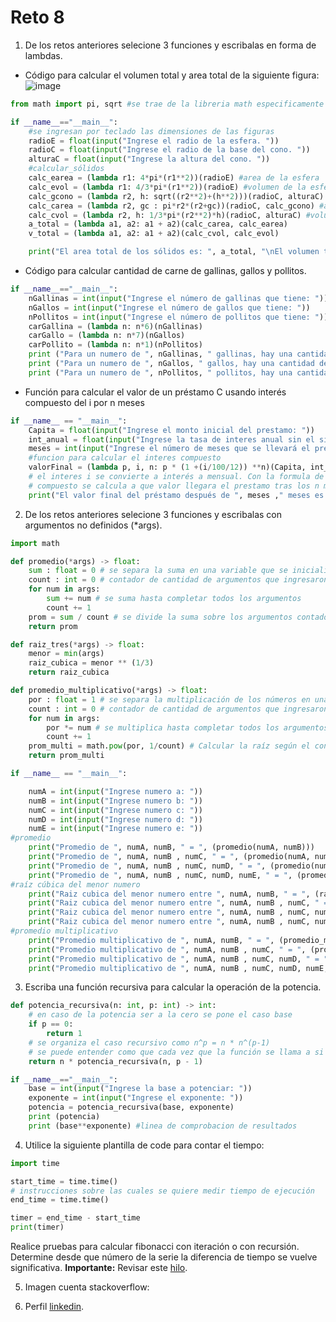 # Reto 8

1. De los retos anteriores selecione 3 funciones y escribalas en forma de lambdas.
* Código para calcular el volumen total y area total de la siguiente figura:
![image](https://github.com/user-attachments/assets/8300fa43-7ae4-494d-9cff-82b22d296726)
```python
from math import pi, sqrt #se trae de la libreria math especificamente los dos modulos que serán utilizados

if __name__=="__main__":
    #se ingresan por teclado las dimensiones de las figuras 
    radioE = float(input("Ingrese el radio de la esfera. "))
    radioC = float(input("Ingrese el radio de la base del cono. "))
    alturaC = float(input("Ingrese la altura del cono. "))
    #calcular_sólidos 
    calc_earea = (lambda r1: 4*pi*(r1**2))(radioE) #area de la esfera 
    calc_evol = (lambda r1: 4/3*pi*(r1**2))(radioE) #volumen de la esfera
    calc_gcono = (lambda r2, h: sqrt((r2**2)+(h**2)))(radioC, alturaC) #geriatriz del cono
    calc_carea = (lambda r2, gc : pi*r2*(r2+gc))(radioC, calc_gcono) #area del cono
    calc_cvol = (lambda r2, h: 1/3*pi*(r2**2)*h)(radioC, alturaC) #volumen del cono
    a_total = (lambda a1, a2: a1 + a2)(calc_carea, calc_earea)
    v_total = (lambda a1, a2: a1 + a2)(calc_cvol, calc_evol)

    print("El area total de los sólidos es: ", a_total, "\nEl volumen total de los sólidos es: ", v_total)

```
* Código para calcular cantidad de carne de gallinas, gallos y pollitos.
```python
if __name__=="__main__":
    nGallinas = int(input("Ingrese el número de gallinas que tiene: "))
    nGallos = int(input("Ingrese el número de gallos que tiene: "))
    nPollitos = int(input("Ingrese el número de pollitos que tiene: "))
    carGallina = (lambda n: n*6)(nGallinas)
    carGallo = (lambda n: n*7)(nGallos)
    carPollito = (lambda n: n*1)(nPollitos)
    print ("Para un numero de ", nGallinas, " gallinas, hay una cantidad de carne de ", carGallina,"Kg")
    print ("Para un numero de ", nGallos, " gallos, hay una cantidad de carne de ", carGallo,"Kg")
    print ("Para un numero de ", nPollitos, " pollitos, hay una cantidad de carne de ", carPollito,"Kg")
```
* Función para calcular el valor de un préstamo C usando interés compuesto del i por n meses
```python
if __name__ == "__main__":
    Capita = float(input("Ingrese el monto inicial del prestamo: "))
    int_anual = float(input("Ingrese la tasa de interes anual sin el simbolo porcentaje: "))
    meses = int(input("Ingrese el número de meses que se llevará el prestamo: "))
    #funcion para calcular el interes compuesto
    valorFinal = (lambda p, i, n: p * (1 +(i/100/12)) **n)(Capita, int_anual, meses)
    # el interes i se convierte a interés a mensual. Con la formula de interes
    # compuesto se calcula a que valor llegara el prestamo tras los n meses
    print("El valor final del préstamo después de ", meses ," meses es: ", valorFinal)
```

2. De los retos anteriores selecione 3 funciones y escribalas con argumentos no definidos (*args).

```python
import math

def promedio(*args) -> float:
    sum : float = 0 # se separa la suma en una variable que se inicializa en 0
    count : int = 0 # contador de cantidad de argumentos que ingresaron  
    for num in args: 
        sum += num # se suma hasta completar todos los argumentos 
        count += 1 
    prom = sum / count # se divide la suma sobre los argumentos contados 
    return prom

def raiz_tres(*args) -> float:
    menor = min(args)
    raiz_cubica = menor ** (1/3)
    return raiz_cubica

def promedio_multiplicativo(*args) -> float:
    por : float = 1 # se separa la multiplicación de los números en una variable inicializada en 1
    count : int = 0 # contador de cantidad de argumentos que ingresaron  
    for num in args: 
        por *= num # se multiplica hasta completar todos los argumentos 
        count += 1 
    prom_multi = math.pow(por, 1/count) # Calcular la raíz según el contador 
    return prom_multi

if __name__ == "__main__":

    numA = int(input("Ingrese numero a: "))
    numB = int(input("Ingrese numero b: "))
    numC = int(input("Ingrese numero c: "))
    numD = int(input("Ingrese numero d: "))
    numE = int(input("Ingrese numero e: "))
#promedio 
    print("Promedio de ", numA, numB, " = ", (promedio(numA, numB)))
    print("Promedio de ", numA, numB , numC, " = ", (promedio(numA, numB, numC)))
    print("Promedio de ", numA, numB , numC, numD, " = ", (promedio(numA, numB, numC, numD)))
    print("Promedio de ", numA, numB , numC, numD, numE, " = ", (promedio(numA, numB, numC, numD, numE)))
#raíz cúbica del menor numero
    print("Raiz cubica del menor numero entre ", numA, numB, " = ", (raiz_tres(numA, numB)))
    print("Raiz cubica del menor numero entre ", numA, numB , numC, " = ", (raiz_tres(numA, numB, numC)))
    print("Raiz cubica del menor numero entre ", numA, numB , numC, numD, " = ", (raiz_tres(numA, numB, numC, numD)))
    print("Raiz cubica del menor numero entre ", numA, numB , numC, numD, numE, " = ", (raiz_tres(numA, numB, numC, numD, numE)))
#promedio multiplicativo
    print("Promedio multiplicativo de ", numA, numB, " = ", (promedio_multiplicativo(numA, numB)))
    print("Promedio multiplicativo de ", numA, numB , numC, " = ", (promedio_multiplicativo(numA, numB, numC)))
    print("Promedio multiplicativo de ", numA, numB , numC, numD, " = ", (promedio_multiplicativo(numA, numB, numC, numD)))
    print("Promedio multiplicativo de ", numA, numB , numC, numD, numE, " = ", (promedio_multiplicativo(numA, numB, numC, numD, numE)))
```

3. Escriba una función recursiva para calcular la operación de la potencia.
```python
def potencia_recursiva(n: int, p: int) -> int:
    # en caso de la potencia ser a la cero se pone el caso base
    if p == 0:
        return 1
    # se organiza el caso recursivo como n^p = n * n^(p-1)
    # se puede entender como que cada vez que la función se llama a si misma se multiplica con su potencia anterior
    return n * potencia_recursiva(n, p - 1)

if __name__=="__main__":
    base = int(input("Ingrese la base a potenciar: "))
    exponente = int(input("Ingrese el exponente: "))
    potencia = potencia_recursiva(base, exponente)
    print (potencia)
    print (base**exponente) #linea de comprobacion de resultados 
```
4. Utilice la siguiente plantilla de code para contar el tiempo:
```python
import time

start_time = time.time()
# instrucciones sobre las cuales se quiere medir tiempo de ejecución
end_time = time.time()

timer = end_time - start_time
print(timer)
```

Realice pruebas para calcular fibonacci con iteración o con recursión. Determine desde que número de la serie la diferencia de tiempo se vuelve significativa.
**Importante:** Revisar este [hilo](https://stackoverflow.com/questions/8220801/how-to-use-timeit-module).

5. Imagen cuenta stackoverflow:
   

6. Perfil [linkedin](www.linkedin.com/in/laura-mariana-de-jesús-garcía-garnica-69828534a).
